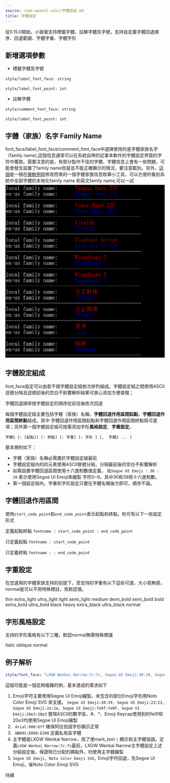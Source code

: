 ```yaml
---
source: rime-weasel-wiki/字體設定.md
title: 字體設定
---
```


從0.15.0開始，小狼毫支持標籤字體、註解字體及字號，支持自定義字體回退順序、回退範圍、字體字重、字體字形

## 新增選項參數
* 標籤字體及字號

`style/label_font_face: string`

`style/label_font_point: int`

* 註解字體

`style/comment_font_face: string`

`style/label_font_point: int`

## 字體（家族）名字 Family Name

font_face/label_font_face/comment_font_face中選擇使用的是字體家族名字（family name),這個信息通常可以在系統自帶的記事本軟件的字體設定界面的字符中獲取。需要注意的是，有部分製作不佳的字體，字體信息上會有一些問題，可能會發生設置了family name但是並不能正確顯示的情況，要注意甄別。另外，[這個](https://github.com/fxliang/FontEnumeration/releases/tag/0.0.1)是一個在[微軟例程](https://github.com/microsoft/Windows-classic-samples/tree/main/Samples/Win7Samples/multimedia/DirectWrite/FontEnumeration)修改而來的一個字體家族信息枚舉小工具，可以方便的看到系統中全部字體的本地化family name 和英文family name,可以一試
![image](assets/4023160/a0441aaf-18b7-4fd2-b026-9ccadab56d56.png)

## 字體設定組成

font_face設定可以由若干個字體設定組依次排列組成，字體設定組之間使用ASCII逗號分隔且逗號前後的空白不影響解析結果可放心添加方便查閱；

字體回退順序按字體設定的順序從前往後依次回退

每個字體設定組主要包括字體（家族）名稱，**字體回退作用區間起點**，**字體回退作用區間終點**組成，其中 字體回退作用區間起點和字體回退作用區間終點爲可選項；另外第一個字體設定組可按需添加字形**風格設定**、**字重設定**。

`字體1 [: [起點]] [: 終點] [: 字重] [: 字形 ] [,  字體2 ... ] `

基本規則如下：
* 字體（家族）名稱必需置於字體設定組最前
* 字體設定組內的的元素使用ASCII冒號分隔，分隔籤前後的空白不影響解析
* 如需設置字體回退區間使用十六進制數值定義， 如`Segoe UI Emoji : 30 : 39` 表示使用Segoe UI Emoji來繪製 字符0~9。其中30和39爲十六進制數。
* 第一個設定組內，字重和字形設定只要在字體名稱後方即可，順序不論。

## 字體回退作用區間

使用`start_code_point`和`end_code_point`表示起點和終點，則可有以下一些設定形式

定義起點終點   `fontname : start_code_point : end_code_point`

只定義起點     `fontname : start_code_point`

只定義終點     `fontname : : end_code_point`

## 字重設定
在您選用的字體家族支持的前提下，受支持的字重有以下這些可選，大小寫無感，normal是可以不用特殊標註，爲默認值。

thin extra_light ultra_light light semi_light medium demi_bold semi_bold bold extra_bold ultra_bold black heavy extra_black ultra_black normal

## 字形風格設定
支持的字形風格有以下三種，默認normal無需特殊標識

italic oblique normal

## 例子解析

```yaml
style/font_face: "LXGW Wenkai Narrow:7c:7c, Segoe UI Emoji:30:39, Segoe UI Emoji:23:23, Segoe UI Emoji:2a:2a, Segoe UI Emoji:fe0f:fe0f, Segoe UI Emoji:20e3:20e3, Arial:600:6ff, WB091:E000:E200，LXGW Wenkai Narrow, Segoe UI Emoji, Noto Color Emoji SVG"
```
這個可能是一個足夠複雜的例，基本達成的需求如下 
1. Emoji字符主要使用Segoe UI Emoji繪製，未包含的部分Emoji字形用Noto Color Emoji SVG 來支援。
`Segoe UI Emoji:30:39, Segoe UI Emoji:23:23, Segoe UI Emoji:2a:2a, Segoe UI Emoji:fe0f:fe0f, Segoe UI Emoji:20e3:20e3`
 實現ASCII的數字區、#、*、Emoji Keycap使用到的fe0f和20e3均使用Segoe UI Emoji繪製
2. ` Arial:600:6ff` 確保阿拉伯語字形顯示正常
3. ` WB091:E000:E200` 定義私有區字體
4. 主字體是LXGW Wenkai Narrow，爲了使mark_text `|` 顯示和主字體協調，定義`LXGW Wenkai Narrow:7c:7c`最前，LXGW Wenkai Narrow主字體設定上述分組設定後，保證除已分配的碼點外，均使用主字體繪製
5. ` Segoe UI Emoji, Noto Color Emoji SVG, ` Emoji字符回退，先Segoe UI Emoji，後Noto Color Emoji SVG


 

待續

